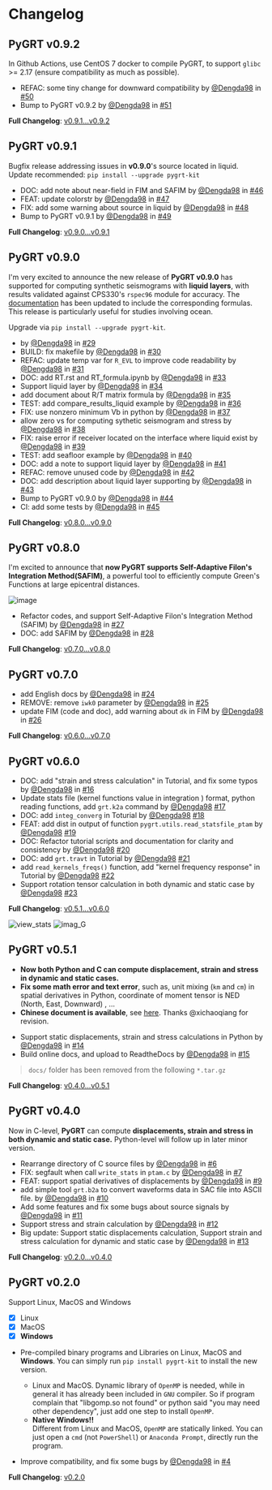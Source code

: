 Changelog
====================


##   PyGRT v0.9.2

In Github Actions, use CentOS 7 docker to compile PyGRT, to support `glibc` >= 2.17 (ensure compatibility as much as possible).

* REFAC: some tiny change for downward compatibility by [@Dengda98](https://github.com/Dengda98) in [#50]([#50](https://github.com/Dengda98/PyGRT/pull/50))
* Bump to PyGRT v0.9.2 by [@Dengda98](https://github.com/Dengda98) in [#51](https://github.com/Dengda98/PyGRT/pull/51)


**Full Changelog**: [v0.9.1...v0.9.2](https://github.com/Dengda98/PyGRT/compare/v0.9.1...v0.9.2)


##   PyGRT v0.9.1

Bugfix release addressing issues in **v0.9.0**'s source located in liquid. Update recommended: `pip install --upgrade pygrt-kit`

* DOC: add note about near-field in FIM and SAFIM by [@Dengda98](https://github.com/Dengda98) in [#46](https://github.com/Dengda98/PyGRT/pull/46)
* FEAT: update colorstr by [@Dengda98](https://github.com/Dengda98) in [#47](https://github.com/Dengda98/PyGRT/pull/47)
* FIX: add some warning about source in liquid by [@Dengda98](https://github.com/Dengda98) in [#48](https://github.com/Dengda98/PyGRT/pull/48)
* Bump to PyGRT v0.9.1 by [@Dengda98](https://github.com/Dengda98) in [#49](https://github.com/Dengda98/PyGRT/pull/49)


**Full Changelog**: [v0.9.0...v0.9.1](https://github.com/Dengda98/PyGRT/compare/v0.9.0...v0.9.1)


##  PyGRT v0.9.0

I'm very excited to announce the new release of **PyGRT v0.9.0** has supported for computing synthetic seismograms with **liquid layers**, with results validated against CPS330's `rspec96` module for accuracy. The [documentation](https://pygrt.readthedocs.io/zh-cn/dev/Formula/index.html) has been updated to include the corresponding formulas. This release is particularly useful for studies involving ocean. 

Upgrade via `pip install --upgrade pygrt-kit`.



*  by [@Dengda98](https://github.com/Dengda98) in [#29](https://github.com/Dengda98/PyGRT/pull/29)
* BUILD: fix makefile by [@Dengda98](https://github.com/Dengda98) in [#30](https://github.com/Dengda98/PyGRT/pull/30)
* REFAC: update temp var for `R_EVL` to improve code readability by [@Dengda98](https://github.com/Dengda98) in [#31](https://github.com/Dengda98/PyGRT/pull/31)
* DOC: add RT.rst and RT_formula.ipynb by [@Dengda98](https://github.com/Dengda98) in [#33](https://github.com/Dengda98/PyGRT/pull/33)
* Support liquid layer by [@Dengda98](https://github.com/Dengda98) in [#34](https://github.com/Dengda98/PyGRT/pull/34)
* add document about R/T matrix formula by [@Dengda98](https://github.com/Dengda98) in [#35](https://github.com/Dengda98/PyGRT/pull/35)
* TEST: add compare_results_liquid example by [@Dengda98](https://github.com/Dengda98) in [#36](https://github.com/Dengda98/PyGRT/pull/36)
* FIX: use nonzero minimum Vb in python by [@Dengda98](https://github.com/Dengda98) in [#37](https://github.com/Dengda98/PyGRT/pull/37)
* allow zero vs for computing sythetic seismogram and stress  by [@Dengda98](https://github.com/Dengda98) in [#38](https://github.com/Dengda98/PyGRT/pull/38)
* FIX: raise error if receiver located on the interface where liquid exist by [@Dengda98](https://github.com/Dengda98) in [#39](https://github.com/Dengda98/PyGRT/pull/39)
* TEST: add seafloor example by [@Dengda98](https://github.com/Dengda98) in [#40](https://github.com/Dengda98/PyGRT/pull/40)
* DOC: add a note to support liquid layer by [@Dengda98](https://github.com/Dengda98) in [#41](https://github.com/Dengda98/PyGRT/pull/41)
* REFAC: remove unused code by [@Dengda98](https://github.com/Dengda98) in [#42](https://github.com/Dengda98/PyGRT/pull/42)
* DOC: add description about liquid layer supporting by [@Dengda98](https://github.com/Dengda98) in [#43](https://github.com/Dengda98/PyGRT/pull/43)
* Bump to PyGRT v0.9.0 by [@Dengda98](https://github.com/Dengda98) in [#44](https://github.com/Dengda98/PyGRT/pull/44)
* CI: add some tests by [@Dengda98](https://github.com/Dengda98) in [#45](https://github.com/Dengda98/PyGRT/pull/45)


**Full Changelog**: [v0.8.0...v0.9.0](https://github.com/Dengda98/PyGRT/compare/v0.8.0...v0.9.0)


##  PyGRT v0.8.0

I'm excited to announce that **now PyGRT supports Self-Adaptive Filon's Integration Method(SAFIM)**, a powerful tool to efficiently compute Green's Functions at large epicentral distances.

![image](https://pygrt.readthedocs.io/zh-cn/dev/_images/safim.png)

* Refactor codes, and support Self-Adaptive Filon's Integration Method (SAFIM) by [@Dengda98](https://github.com/Dengda98) in [#27](https://github.com/Dengda98/PyGRT/pull/27)
* DOC: add SAFIM by [@Dengda98](https://github.com/Dengda98) in [#28](https://github.com/Dengda98/PyGRT/pull/28)


**Full Changelog**: [v0.7.0...v0.8.0](https://github.com/Dengda98/PyGRT/compare/v0.7.0...v0.8.0)


##  PyGRT v0.7.0


* add English docs by [@Dengda98](https://github.com/Dengda98) in [#24](https://github.com/Dengda98/PyGRT/pull/24)
* REMOVE: remove `iwk0` parameter by [@Dengda98](https://github.com/Dengda98) in [#25](https://github.com/Dengda98/PyGRT/pull/25)
* update FIM (code and doc), add warning about `dk` in FIM by [@Dengda98](https://github.com/Dengda98) in [#26](https://github.com/Dengda98/PyGRT/pull/26)


**Full Changelog**: [v0.6.0...v0.7.0](https://github.com/Dengda98/PyGRT/compare/v0.6.0...v0.7.0)


##  PyGRT v0.6.0

* DOC: add "strain and stress calculation" in Tutorial, and fix some typos by [@Dengda98](https://github.com/Dengda98) in [#16](https://github.com/Dengda98/PyGRT/pull/16)
* Update stats file (kernel functions value in integration ) format, python reading functions, add `grt.k2a` command by [@Dengda98](https://github.com/Dengda98) [#17](https://github.com/Dengda98/PyGRT/pull/17)
* DOC: add `integ_converg` in Toturial by [@Dengda98](https://github.com/Dengda98) [#18](https://github.com/Dengda98/PyGRT/pull/18)
* FEAT: add dist in output of function `pygrt.utils.read_statsfile_ptam` by [@Dengda98](https://github.com/Dengda98) [#19](https://github.com/Dengda98/PyGRT/pull/19)
* DOC: Refactor tutorial scripts and documentation for clarity and consistency by [@Dengda98](https://github.com/Dengda98) [#20](https://github.com/Dengda98/PyGRT/pull/20)
* DOC: add `grt.travt` in Tutorial by [@Dengda98](https://github.com/Dengda98) [#21](https://github.com/Dengda98/PyGRT/pull/21)
* add `read_kernels_freqs()` function, add "kernel frequency response" in Tutorial by [@Dengda98](https://github.com/Dengda98) [#22](https://github.com/Dengda98/PyGRT/pull/22)
* Support rotation tensor calculation in both dynamic and static case by [@Dengda98](https://github.com/Dengda98) [#23](https://github.com/Dengda98/PyGRT/pull/23)

**Full Changelog**: [v0.5.1...v0.6.0](https://github.com/Dengda98/PyGRT/compare/v0.5.1...v0.6.0)

![view_stats](https://github.com/Dengda98/PyGRT/raw/main/example/view_integ_stats/view_stats.png)
![imag_G](https://github.com/Dengda98/PyGRT/raw/main/example/kernel_freq_response/imag_G.png)


##  PyGRT v0.5.1

+ **Now both Python and C can compute displacement, strain and stress in dynamic and static cases.**
+ **Fix some math error and text error**, such as, unit mixing (`km` and `cm`) in spatial derivatives in Python, coordinate of moment tensor is NED (North, East, Downward)  , ...
+ **Chinese document is available**, see [here](https://pygrt.readthedocs.io/zh-cn/). Thanks @xichaoqiang for revision.


* Support static displacements, strain and stress calculations in Python by [@Dengda98](https://github.com/Dengda98) in [#14](https://github.com/Dengda98/PyGRT/pull/14)
* Build online docs, and upload to ReadtheDocs by [@Dengda98](https://github.com/Dengda98) in [#15](https://github.com/Dengda98/PyGRT/pull/15)
> `docs/` folder has been removed from the following `*.tar.gz`

**Full Changelog**: [v0.4.0...v0.5.1](https://github.com/Dengda98/PyGRT/compare/v0.4.0...v0.5.1)



## PyGRT v0.4.0

Now in C-level, **PyGRT** can compute **displacements, strain and stress in both dynamic and static case.** Python-level will follow up in later minor version.

* Rearrange directory of C source files by [@Dengda98](https://github.com/Dengda98) in [#6](https://github.com/Dengda98/PyGRT/pull/6)
* FIX: segfault when call `write_stats` in `ptam.c` by [@Dengda98](https://github.com/Dengda98) in [#7](https://github.com/Dengda98/PyGRT/pull/7)
* FEAT: support spatial derivatives of displacements by [@Dengda98](https://github.com/Dengda98) in [#9](https://github.com/Dengda98/PyGRT/pull/9)
* add simple tool `grt.b2a` to convert waveforms data in SAC file into ASCII file. by [@Dengda98](https://github.com/Dengda98) in [#10](https://github.com/Dengda98/PyGRT/pull/10)
* Add some features and fix some bugs about source signals by [@Dengda98](https://github.com/Dengda98) in [#11](https://github.com/Dengda98/PyGRT/pull/11)
* Support stress and strain calculation by [@Dengda98](https://github.com/Dengda98) in [#12](https://github.com/Dengda98/PyGRT/pull/12)
* Big update: Support static displacements calculation, Support strain and stress calculation for dynamic and static case by [@Dengda98](https://github.com/Dengda98) in [#13](https://github.com/Dengda98/PyGRT/pull/13)


**Full Changelog**: [v0.2.0...v0.4.0](https://github.com/Dengda98/PyGRT/compare/v0.2.0...v0.4.0)


## PyGRT v0.2.0 

Support Linux, MacOS and Windows

- [x] Linux
- [x] MacOS 
- [x] **Windows**

* Pre-compiled binary programs and Libraries on Linux, MacOS and **Windows**. You can simply run `pip install pygrt-kit` to install the new version.
  - Linux and MacOS. 
    Dynamic library of `OpenMP` is needed, while in general it has already been included in `GNU` compiler. So if program complain that "libgomp.so not found" or python said "you may need other dependency", just add one step to install `OpenMP`.
  - **Native Windows!!**  
    Different from Linux and MacOS, `OpenMP` are statically linked. You can just open a `cmd` (not `PowerShell`) or `Anaconda Prompt`, directly run the program.

* Improve compatibility, and fix some bugs by [@Dengda98](https://github.com/Dengda98) in [#4](https://github.com/Dengda98/PyGRT/pull/4)



**Full Changelog**: [v0.2.0](https://github.com/Dengda98/PyGRT/commits/v0.2.0)